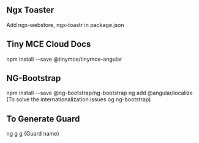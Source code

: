 ## Ngx Toaster

Add ngx-webstore, ngx-toastr in package.json

## Tiny MCE Cloud Docs
npm install --save @tinymce/tinymce-angular

## NG-Bootstrap
npm install --save @ng-bootstrap/ng-bootstrap
ng add @angular/localize (To solve the internationalization issues og ng-bootstrap)

## To Generate Guard 

ng g g {Guard name}